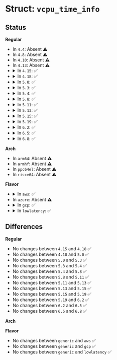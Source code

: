 # Struct: <code>vcpu_time_info</code>

## Status
<b>Regular</b>
<ul>
<li>
In <code>4.4</code>: Absent ⚠️
</li>
<li>
In <code>4.8</code>: Absent ⚠️
</li>
<li>
In <code>4.10</code>: Absent ⚠️
</li>
<li>
In <code>4.13</code>: Absent ⚠️
</li>
<li>
<details>
<summary>In <code>4.15</code>: ✅</summary>

```c
struct vcpu_time_info {
    uint32_t version;
    uint32_t pad0;
    uint64_t tsc_timestamp;
    uint64_t system_time;
    uint32_t tsc_to_system_mul;
    int8_t tsc_shift;
    int8_t pad1[3];
};
```
</details>
</li>
<li>
<details>
<summary>In <code>4.18</code>: ✅</summary>

```c
struct vcpu_time_info {
    uint32_t version;
    uint32_t pad0;
    uint64_t tsc_timestamp;
    uint64_t system_time;
    uint32_t tsc_to_system_mul;
    int8_t tsc_shift;
    int8_t pad1[3];
};
```
</details>
</li>
<li>
<details>
<summary>In <code>5.0</code>: ✅</summary>

```c
struct vcpu_time_info {
    uint32_t version;
    uint32_t pad0;
    uint64_t tsc_timestamp;
    uint64_t system_time;
    uint32_t tsc_to_system_mul;
    int8_t tsc_shift;
    int8_t pad1[3];
};
```
</details>
</li>
<li>
<details>
<summary>In <code>5.3</code>: ✅</summary>

```c
struct vcpu_time_info {
    uint32_t version;
    uint32_t pad0;
    uint64_t tsc_timestamp;
    uint64_t system_time;
    uint32_t tsc_to_system_mul;
    int8_t tsc_shift;
    int8_t pad1[3];
};
```
</details>
</li>
<li>
<details>
<summary>In <code>5.4</code>: ✅</summary>

```c
struct vcpu_time_info {
    uint32_t version;
    uint32_t pad0;
    uint64_t tsc_timestamp;
    uint64_t system_time;
    uint32_t tsc_to_system_mul;
    int8_t tsc_shift;
    int8_t pad1[3];
};
```
</details>
</li>
<li>
<details>
<summary>In <code>5.8</code>: ✅</summary>

```c
struct vcpu_time_info {
    uint32_t version;
    uint32_t pad0;
    uint64_t tsc_timestamp;
    uint64_t system_time;
    uint32_t tsc_to_system_mul;
    int8_t tsc_shift;
    int8_t pad1[3];
};
```
</details>
</li>
<li>
<details>
<summary>In <code>5.11</code>: ✅</summary>

```c
struct vcpu_time_info {
    uint32_t version;
    uint32_t pad0;
    uint64_t tsc_timestamp;
    uint64_t system_time;
    uint32_t tsc_to_system_mul;
    int8_t tsc_shift;
    int8_t pad1[3];
};
```
</details>
</li>
<li>
<details>
<summary>In <code>5.13</code>: ✅</summary>

```c
struct vcpu_time_info {
    uint32_t version;
    uint32_t pad0;
    uint64_t tsc_timestamp;
    uint64_t system_time;
    uint32_t tsc_to_system_mul;
    int8_t tsc_shift;
    int8_t pad1[3];
};
```
</details>
</li>
<li>
<details>
<summary>In <code>5.15</code>: ✅</summary>

```c
struct vcpu_time_info {
    uint32_t version;
    uint32_t pad0;
    uint64_t tsc_timestamp;
    uint64_t system_time;
    uint32_t tsc_to_system_mul;
    int8_t tsc_shift;
    int8_t pad1[3];
};
```
</details>
</li>
<li>
<details>
<summary>In <code>5.19</code>: ✅</summary>

```c
struct vcpu_time_info {
    uint32_t version;
    uint32_t pad0;
    uint64_t tsc_timestamp;
    uint64_t system_time;
    uint32_t tsc_to_system_mul;
    int8_t tsc_shift;
    int8_t pad1[3];
};
```
</details>
</li>
<li>
<details>
<summary>In <code>6.2</code>: ✅</summary>

```c
struct vcpu_time_info {
    uint32_t version;
    uint32_t pad0;
    uint64_t tsc_timestamp;
    uint64_t system_time;
    uint32_t tsc_to_system_mul;
    int8_t tsc_shift;
    int8_t pad1[3];
};
```
</details>
</li>
<li>
<details>
<summary>In <code>6.5</code>: ✅</summary>

```c
struct vcpu_time_info {
    uint32_t version;
    uint32_t pad0;
    uint64_t tsc_timestamp;
    uint64_t system_time;
    uint32_t tsc_to_system_mul;
    int8_t tsc_shift;
    int8_t pad1[3];
};
```
</details>
</li>
<li>
<details>
<summary>In <code>6.8</code>: ✅</summary>

```c
struct vcpu_time_info {
    uint32_t version;
    uint32_t pad0;
    uint64_t tsc_timestamp;
    uint64_t system_time;
    uint32_t tsc_to_system_mul;
    int8_t tsc_shift;
    int8_t pad1[3];
};
```
</details>
</li>
</ul>
<b>Arch</b>
<ul>
<li>
In <code>arm64</code>: Absent ⚠️
</li>
<li>
In <code>armhf</code>: Absent ⚠️
</li>
<li>
In <code>ppc64el</code>: Absent ⚠️
</li>
<li>
In <code>riscv64</code>: Absent ⚠️
</li>
</ul>
<b>Flavor</b>
<ul>
<li>
<details>
<summary>In <code>aws</code>: ✅</summary>

```c
struct vcpu_time_info {
    uint32_t version;
    uint32_t pad0;
    uint64_t tsc_timestamp;
    uint64_t system_time;
    uint32_t tsc_to_system_mul;
    int8_t tsc_shift;
    int8_t pad1[3];
};
```
</details>
</li>
<li>
In <code>azure</code>: Absent ⚠️
</li>
<li>
<details>
<summary>In <code>gcp</code>: ✅</summary>

```c
struct vcpu_time_info {
    uint32_t version;
    uint32_t pad0;
    uint64_t tsc_timestamp;
    uint64_t system_time;
    uint32_t tsc_to_system_mul;
    int8_t tsc_shift;
    int8_t pad1[3];
};
```
</details>
</li>
<li>
<details>
<summary>In <code>lowlatency</code>: ✅</summary>

```c
struct vcpu_time_info {
    uint32_t version;
    uint32_t pad0;
    uint64_t tsc_timestamp;
    uint64_t system_time;
    uint32_t tsc_to_system_mul;
    int8_t tsc_shift;
    int8_t pad1[3];
};
```
</details>
</li>
</ul>

## Differences
<b>Regular</b>
<ul>
<li>
No changes between <code>4.15</code> and <code>4.18</code> ✅
</li>
<li>
No changes between <code>4.18</code> and <code>5.0</code> ✅
</li>
<li>
No changes between <code>5.0</code> and <code>5.3</code> ✅
</li>
<li>
No changes between <code>5.3</code> and <code>5.4</code> ✅
</li>
<li>
No changes between <code>5.4</code> and <code>5.8</code> ✅
</li>
<li>
No changes between <code>5.8</code> and <code>5.11</code> ✅
</li>
<li>
No changes between <code>5.11</code> and <code>5.13</code> ✅
</li>
<li>
No changes between <code>5.13</code> and <code>5.15</code> ✅
</li>
<li>
No changes between <code>5.15</code> and <code>5.19</code> ✅
</li>
<li>
No changes between <code>5.19</code> and <code>6.2</code> ✅
</li>
<li>
No changes between <code>6.2</code> and <code>6.5</code> ✅
</li>
<li>
No changes between <code>6.5</code> and <code>6.8</code> ✅
</li>
</ul>
<b>Arch</b>
<ul>
</ul>
<b>Flavor</b>
<ul>
<li>
No changes between <code>generic</code> and <code>aws</code> ✅
</li>
<li>
No changes between <code>generic</code> and <code>gcp</code> ✅
</li>
<li>
No changes between <code>generic</code> and <code>lowlatency</code> ✅
</li>
</ul>
